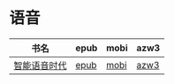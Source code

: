 # 语音

| 书名 | epub | mobi | azw3 |
| --- | --- | --- | --- |
| [智能语音时代](http://ct.dalanmei.com/f/31084289-572115933-f1174a) | [epub](http://ct.dalanmei.com/f/31084289-572115933-f1174a) | [mobi](http://ct.dalanmei.com/f/31084289-571697647-89f9ca) | [azw3](http://ct.dalanmei.com/f/31084289-572149349-dff4d4) |
